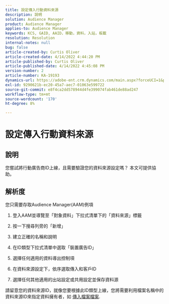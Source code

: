 ```yaml
---
title: 設定傳入行動資料來源
description: 說明
solution: Audience Manager
product: Audience Manager
applies-to: Audience Manager
keywords: KCS, GAID, AAID，移動，資料，入站，板載
resolution: Resolution
internal-notes: null
bug: false
article-created-by: Curtis Oliver
article-created-date: 4/14/2022 4:44:20 PM
article-published-by: Curtis Oliver
article-published-date: 4/14/2022 4:45:08 PM
version-number: 2
article-number: KA-19193
dynamics-url: https://adobe-ent.crm.dynamics.com/main.aspx?forceUCI=1&pagetype=entityrecord&etn=knowledgearticle&id=e23c681f-12bc-ec11-983f-0022480a30fa
exl-id: 9290621b-ec20-45a7-aec7-01063e599722
source-git-commit: e8f4ca2dd578944d4fe399074fab461de88ad247
workflow-type: tm+mt
source-wordcount: '170'
ht-degree: 8%

---
```


# 設定傳入行動資料來源

## 說明

您嘗試將行動廣告商ID上線，且需要驗證您的資料來源設定嗎？ 本文可提供協助。 

## 解析度


您只需要存取Audience Manager(AAM)例項

1) 登入AAM並導覽至「對象資料」下拉式清單下的「資料來源」標籤

2) 按一下搜尋列旁的「新增」

3) 建立正確的名稱和說明

4) 在ID類型下拉式清單中選取「裝置廣告ID」

5) 選擇任何適用的資料導出控制項

6) 在資料來源設定下，依序選取傳入和客戶ID

7) 選擇任何其他適用的出站設定或共用設定並保存資料源



請留意您的資料來源ID，就像您要根據此ID類型上線，您將需要利用檔案名稱中的資料來源ID來指定資料擁有者，如 [傳入檔案檔案](https://experienceleague.adobe.com/docs/audience-manager/user-guide/implementation-integration-guides/sending-audience-data/batch-data-transfer-process/inbound-s3-filenames.html?lang=zh-Hant).
